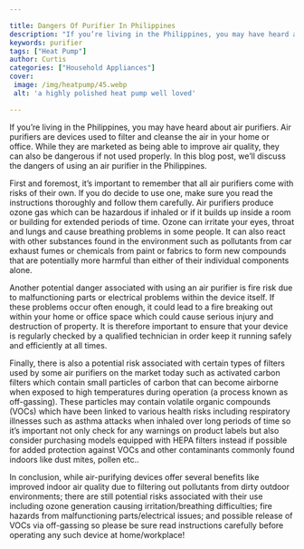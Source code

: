 ```yaml
---

title: Dangers Of Purifier In Philippines
description: "If you’re living in the Philippines, you may have heard about air purifiers. Air purifiers are devices used to filter and cleanse ...you wont regret reading on"
keywords: purifier
tags: ["Heat Pump"]
author: Curtis
categories: ["Household Appliances"]
cover: 
 image: /img/heatpump/45.webp
 alt: 'a highly polished heat pump well loved'

---
```


If you’re living in the Philippines, you may have heard about air purifiers. Air purifiers are devices used to filter and cleanse the air in your home or office. While they are marketed as being able to improve air quality, they can also be dangerous if not used properly. In this blog post, we’ll discuss the dangers of using an air purifier in the Philippines.

First and foremost, it’s important to remember that all air purifiers come with risks of their own. If you do decide to use one, make sure you read the instructions thoroughly and follow them carefully. Air purifiers produce ozone gas which can be hazardous if inhaled or if it builds up inside a room or building for extended periods of time. Ozone can irritate your eyes, throat and lungs and cause breathing problems in some people. It can also react with other substances found in the environment such as pollutants from car exhaust fumes or chemicals from paint or fabrics to form new compounds that are potentially more harmful than either of their individual components alone.

Another potential danger associated with using an air purifier is fire risk due to malfunctioning parts or electrical problems within the device itself. If these problems occur often enough, it could lead to a fire breaking out within your home or office space which could cause serious injury and destruction of property. It is therefore important to ensure that your device is regularly checked by a qualified technician in order keep it running safely and efficiently at all times.

Finally, there is also a potential risk associated with certain types of filters used by some air purifiers on the market today such as activated carbon filters which contain small particles of carbon that can become airborne when exposed to high temperatures during operation (a process known as off-gassing). These particles may contain volatile organic compounds (VOCs) which have been linked to various health risks including respiratory illnesses such as asthma attacks when inhaled over long periods of time so it’s important not only check for any warnings on product labels but also consider purchasing models equipped with HEPA filters instead if possible for added protection against VOCs and other contaminants commonly found indoors like dust mites, pollen etc..

 
 
In conclusion, while air-purifying devices offer several benefits like improved indoor air quality due to filtering out pollutants from dirty outdoor environments; there are still potential risks associated with their use including ozone generation causing irritation/breathing difficulties; fire hazards from malfunctioning parts/electrical issues; and possible release of VOCs via off-gassing so please be sure read instructions carefully before operating any such device at home/workplace!
